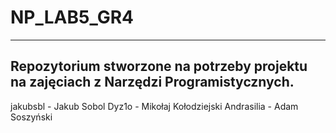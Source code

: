 # NP_LAB5_GR4
---------------------------------------------------------------------------------------
Repozytorium stworzone na potrzeby projektu na zajęciach z Narzędzi Programistycznych. 
---------------------------------------------------------------------------------------

jakubsbl - Jakub Sobol
Dyz1o - Mikołaj Kołodziejski
Andrasilia - Adam Soszyński

